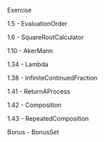 Exercise 

1.5 - EvaluationOrder

1.6 - SquareRootCalculator

1.10 - AkerMann

1.34 - Lambda

1.38 - InfiniteContinuedFraction

1.41 - ReturnAProcess

1.42 - Composition

1.43 - RepeatedComposition

Bonus - BonusSet
